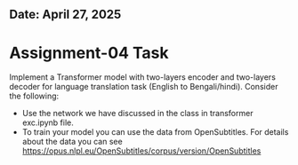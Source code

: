 ## Date: April 27, 2025

# Assignment-04 Task

Implement a Transformer model with two-layers encoder and two-layers decoder for language translation task (English to Bengali/hindi). Consider the following:
- Use the network we have discussed in the class in transformer exc.ipynb file.
- To train your model you can use the data from OpenSubtitles. For details about the data you can see https://opus.nlpl.eu/OpenSubtitles/corpus/version/OpenSubtitles

